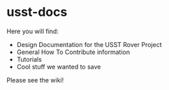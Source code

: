 # usst-docs
Here you will find:
* Design Documentation for the USST Rover Project
* General How To Contribute information
* Tutorials
* Cool stuff we wanted to save

Please see the wiki!

